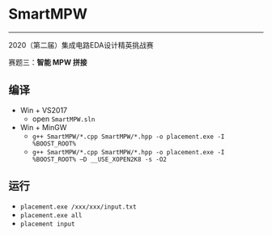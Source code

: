 # SmartMPW

---

2020（第二届）集成电路EDA设计精英挑战赛

赛题三：**智能 MPW 拼接**

## 编译

- Win + VS2017
  - open `SmartMPW.sln`
- Win + MinGW
  - `g++ SmartMPW/*.cpp SmartMPW/*.hpp -o placement.exe -I %BOOST_ROOT%`
  - `g++ SmartMPW/*.cpp SmartMPW/*.hpp -o placement.exe -I %BOOST_ROOT% –D __USE_XOPEN2K8 -s -O2`

## 运行

- `placement.exe /xxx/xxx/input.txt`
- `placement.exe all`
- `placement input`